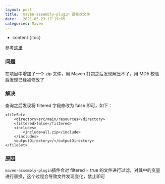 ```yaml
---
layout: post
title:  maven-assembly-plugin 误修改文件
date:   2021-05-23 17:19:05
categories: Maven
---
```


* content
{:toc}

参考[这里](https://www.jianshu.com/p/5ec04f7b69b0)

### 问题

在项目中增加了一个 zip 文件，用 Maven 打包之后发现解压不了，用 MD5 校验后发现已经被修改了

### 解决

查询之后发现将 filtered 字段修改为 false 即可，如下：

	<fileSet>
	    <directory>src/main/resources</directory>
	    <filtered>false</filtered>
	    <includes>
	        <include>all.zip</include>
	    </includes>
	    <outputDirectory>/</outputDirectory>
	</fileSet>

### 原因

```maven-assembly-plugin```插件会对 filtered = true 的文件进行过滤，对其中的变量进行替换，这个过程会导致文件发现变化，禁止即可
